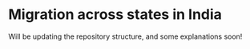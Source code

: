# Migration across states in India

Will be updating the repository structure, and some explanations soon!